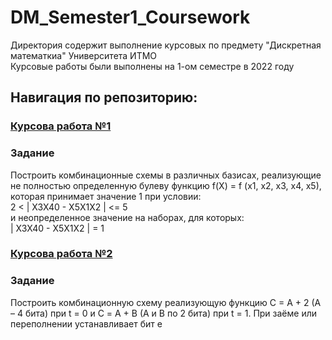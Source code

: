 # DM_Semester1_Coursework

Директория содержит выполнение курсовых по предмету "Дискретная математкиа" Университета ИТМО <br />
Курсовые работы были выполнены на 1-ом семестре в 2022 году

## Навигация по репозиторию: 
  ### [Курсова работа №1](/DataBase_lab1)
  ### Задание
  Построить комбинационные схемы в различных базисах, реализующие не полностью определенную булеву функцию f(Х) = f (x1, x2, x3, x4, x5), которая принимает значение 1 при условии: <br /> 
  2 < | X3X40 - X5X1X2 | <= 5 <br />
  и неопределенное значение на наборах, для которых: <br />
  | X3X40 - X5X1X2 | = 1 <br />
  ### [Курсова работа №2](/DataBase_lab1)
  ### Задание
  Построить комбинационную схему реализующую функцию C = A + 2 (A – 4 бита) при t = 0 и С = A + B (A и B по 2 бита) при t = 1. При заёме или переполнении устанавливает бит e
